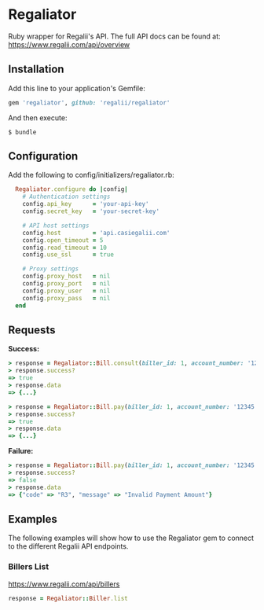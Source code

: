 # Regaliator

Ruby wrapper for Regalii's API. The full API docs can be found at: https://www.regalii.com/api/overview

## Installation

Add this line to your application's Gemfile:

```ruby
gem 'regaliator', github: 'regalii/regaliator'
```

And then execute:

    $ bundle

## Configuration

Add the following to config/initializers/regaliator.rb:

```ruby
  Regaliator.configure do |config|
    # Authentication settings
    config.api_key      = 'your-api-key'
    config.secret_key   = 'your-secret-key'

    # API host settings
    config.host         = 'api.casiegalii.com'
    config.open_timeout = 5
    config.read_timeout = 10
    config.use_ssl      = true

    # Proxy settings
    config.proxy_host   = nil
    config.proxy_port   = nil
    config.proxy_user   = nil
    config.proxy_pass   = nil
  end
```

## Requests

**Success:**

```ruby
> response = Regaliator::Bill.consult(biller_id: 1, account_number: '12345')
> response.success?
=> true
> response.data
=> {...}
```

```ruby
> response = Regaliator::Bill.pay(biller_id: 1, account_number: '12345', amount: 13.0, currency: 'MXN')
> response.success?
=> true
> response.data
=> {...}
```

**Failure:**

```ruby
> response = Regaliator::Bill.pay(biller_id: 1, account_number: '12345', amount: 0.0, currency: 'MXN')
> response.success?
=> false
> response.data
=> {"code" => "R3", "message" => "Invalid Payment Amount"}
```

## Examples

The following examples will show how to use the Regaliator gem to connect to the different Regalii API endpoints.

### Billers List
https://www.regalii.com/api/billers
```ruby
response = Regaliator::Biller.list
```
